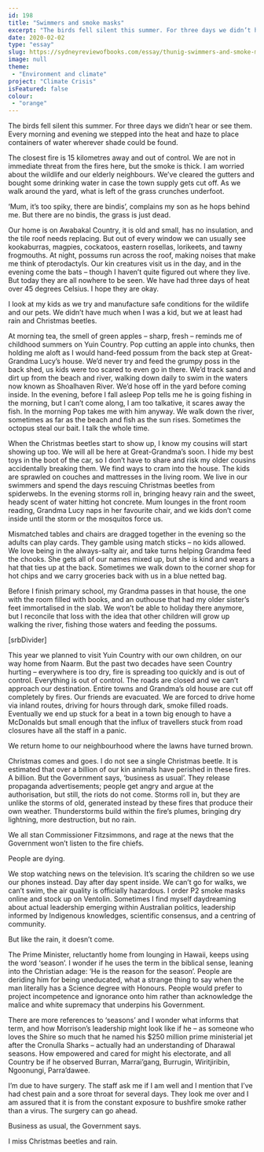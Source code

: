 ```yaml
---
id: 198
title: "Swimmers and smoke masks"
excerpt: "The birds fell silent this summer. For three days we didn’t hear or see them. Every morning and evening we stepped into the heat and smoke haze to place containers of water wherever shade could be found. The closest fire is 15 kilometres away and out of control. We are not in immediate threat from the fires here, but the smoke is thick. I am worried about the wildlife and our elderly neighbours."
date: 2020-02-02
type: "essay"
slug: https://sydneyreviewofbooks.com/essay/thunig-swimmers-and-smoke-masks/
image: null
theme:
 - "Environment and climate"
project: "Climate Crisis"
isFeatured: false
colour:
 - "orange"
---
```


The birds fell silent this summer. For three days we didn’t hear or see them. Every morning and evening we stepped into the heat and haze to place containers of water wherever shade could be found.


The closest fire is 15 kilometres away and out of control. We are not in immediate threat from the fires here, but the smoke is thick. I am worried about the wildlife and our elderly neighbours. We’ve cleared the gutters and bought some drinking water in case the town supply gets cut off. As we walk around the yard, what is left of the grass crunches underfoot.


‘Mum, it’s too spiky, there are bindis’, complains my son as he hops behind me. But there are no bindis, the grass is just dead.


Our home is on Awabakal Country, it is old and small, has no insulation, and the tile roof needs replacing. But out of every window we can usually see kookaburras, magpies, cockatoos, eastern rosellas, lorikeets, and tawny frogmouths. At night, possums run across the roof, making noises that make me think of pterodactyls. Our kin creatures visit us in the day, and in the evening come the bats – though I haven’t quite figured out where they live. But today they are all nowhere to be seen. We have had three days of heat over 45 degrees Celsius. I hope they are okay.


I look at my kids as we try and manufacture safe conditions for the wildlife and our pets. We didn’t have much when I was a kid, but we at least had rain and Christmas beetles.


At morning tea, the smell of green apples – sharp, fresh – reminds me of childhood summers on Yuin Country. Pop cutting an apple into chunks, then holding me aloft as I would hand-feed possum from the back step at Great-Grandma Lucy’s house. We’d never try and feed the grumpy poss in the back shed, us kids were too scared to even go in there. We’d track sand and dirt up from the beach and river, walking down daily to swim in the waters now known as Shoalhaven River. We’d hose off in the yard before coming inside. In the evening, before I fall asleep Pop tells me he is going fishing in the morning, but I can’t come along, I am too talkative, it scares away the fish. In the morning Pop takes me with him anyway. We walk down the river, sometimes as far as the beach and fish as the sun rises. Sometimes the octopus steal our bait. I talk the whole time.


When the Christmas beetles start to show up, I know my cousins will start showing up too. We will all be here at Great-Grandma’s soon. I hide my best toys in the boot of the car, so I don’t have to share and risk my older cousins accidentally breaking them. We find ways to cram into the house. The kids are sprawled on couches and mattresses in the living room. We live in our swimmers and spend the days rescuing Christmas beetles from spiderwebs. In the evening storms roll in, bringing heavy rain and the sweet, heady scent of water hitting hot concrete. Mum lounges in the front room reading, Grandma Lucy naps in her favourite chair, and we kids don’t come inside until the storm or the mosquitos force us.


Mismatched tables and chairs are dragged together in the evening so the adults can play cards. They gamble using match sticks – no kids allowed. We love being in the always-salty air, and take turns helping Grandma feed the chooks. She gets all of our names mixed up, but she is kind and wears a hat that ties up at the back. Sometimes we walk down to the corner shop for hot chips and we carry groceries back with us in a blue netted bag.


Before I finish primary school, my Grandma passes in that house, the one with the room filled with books, and an outhouse that had my older sister’s feet immortalised in the slab. We won’t be able to holiday there anymore, but I reconcile that loss with the idea that other children will grow up walking the river, fishing those waters and feeding the possums.


[srbDivider]


This year we planned to visit Yuin Country with our own children, on our way home from Naarm. But the past two decades have seen Country hurting – everywhere is too dry, fire is spreading too quickly and is out of control. Everything is out of control. The roads are closed and we can’t approach our destination. Entire towns and Grandma’s old house are cut off completely by fires. Our friends are evacuated. We are forced to drive home via inland routes, driving for hours through dark, smoke filled roads. Eventually we end up stuck for a beat in a town big enough to have a McDonalds but small enough that the influx of travellers stuck from road closures have all the staff in a panic.


We return home to our neighbourhood where the lawns have turned brown.


Christmas comes and goes. I do not see a single Christmas beetle. It is estimated that over a billion of our kin animals have perished in these fires. A billion. But the Government says, ‘business as usual’. They release propaganda advertisements; people get angry and argue at the authorisation, but still, the riots do not come. Storms roll in, but they are unlike the storms of old, generated instead by these fires that produce their own weather. Thunderstorms build within the fire’s plumes, bringing dry lightning, more destruction, but no rain.


We all stan Commissioner Fitzsimmons, and rage at the news that the Government won’t listen to the fire chiefs.


People are dying.


We stop watching news on the television. It’s scaring the children so we use our phones instead. Day after day spent inside. We can’t go for walks, we can’t swim, the air quality is officially hazardous. I order P2 smoke masks online and stock up on Ventolin. Sometimes I find myself daydreaming about actual leadership emerging within Australian politics, leadership informed by Indigenous knowledges, scientific consensus, and a centring of community.


But like the rain, it doesn’t come.


The Prime Minister, reluctantly home from lounging in Hawaii, keeps using the word ‘season’. I wonder if he uses the term in the biblical sense, leaning into the Christian adage: ‘He is the reason for the season’. People are deriding him for being uneducated, what a strange thing to say when the man literally has a Science degree with Honours. People would prefer to project incompetence and ignorance onto him rather than acknowledge the malice and white supremacy that underpins his Government.


There are more references to ‘seasons’ and I wonder what informs that term, and how Morrison’s leadership might look like if he – as someone who loves the Shire so much that he named his $250 million prime ministerial jet after the Cronulla Sharks – actually had an understanding of Dharawal seasons. How empowered and cared for might his electorate, and all Country be if he observed Burran, Marrai’gang, Burrugin, Wiritjiribin, Ngoonungi, Parra’dawee.


I’m due to have surgery. The staff ask me if I am well and I mention that I’ve had chest pain and a sore throat for several days. They look me over and I am assured that it is from the constant exposure to bushfire smoke rather than a virus. The surgery can go ahead.


Business as usual, the Government says.


I miss Christmas beetles and rain.


